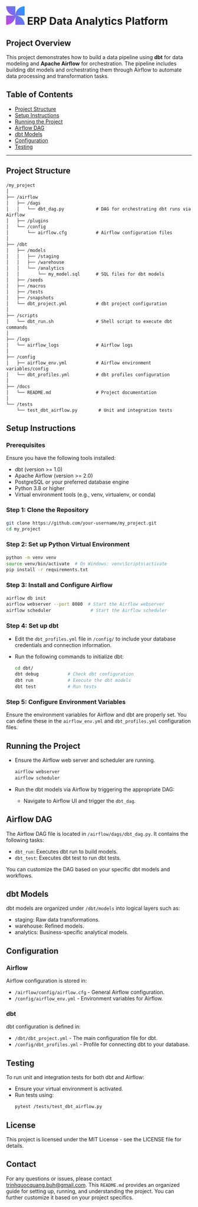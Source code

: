 <h1>
    <img
        src="asset\logo.svg"
        alt="ERP Data Analytics logo"
        height=50
    />
    ERP Data Analytics Platform
</h1>

## Project Overview
This project demonstrates how to build a data pipeline using **dbt** for data modeling and **Apache Airflow** for orchestration. The pipeline includes building dbt models and orchestrating them through Airflow to automate data processing and transformation tasks.

## Table of Contents
- [Project Structure](#project-structure)
- [Setup Instructions](#setup-instructions)
- [Running the Project](#running-the-project)
- [Airflow DAG](#airflow-dag)
- [dbt Models](#dbt-models)
- [Configuration](#configuration)
- [Testing](#testing)

---

## Project Structure
```plaintext
/my_project
│
├── /airflow
│   ├── /dags
│   │   └── dbt_dag.py            # DAG for orchestrating dbt runs via Airflow
│   ├── /plugins
│   └── /config
│       └── airflow.cfg           # Airflow configuration files
│
├── /dbt
│   ├── /models
│   │   ├── /staging
│   │   ├── /warehouse
│   │   └── /analytics
│   │       └── my_model.sql      # SQL files for dbt models
│   ├── /seeds
│   ├── /macros
│   ├── /tests
│   ├── /snapshots
│   └── dbt_project.yml           # dbt project configuration
│
├── /scripts
│   └── dbt_run.sh                # Shell script to execute dbt commands
│
├── /logs
│   └── airflow_logs              # Airflow logs
│
├── /config
│   ├── airflow_env.yml           # Airflow environment variables/config
│   └── dbt_profiles.yml          # dbt profiles configuration
│
├── /docs
│   └── README.md                 # Project documentation
│
└── /tests
    └── test_dbt_airflow.py        # Unit and integration tests
```

## Setup Instructions
### Prerequisites
Ensure you have the following tools installed:
- dbt (version >= 1.0)
- Apache Airflow (version >= 2.0)
- PostgreSQL or your preferred database engine
- Python 3.8 or higher
- Virtual environment tools (e.g., venv, virtualenv, or conda)
### Step 1: Clone the Repository
```bash
git clone https://github.com/your-username/my_project.git
cd my_project
```

### Step 2: Set up Python Virtual Environment
```bash
python -m venv venv
source venv/bin/activate  # On Windows: venv\Scripts\activate
pip install -r requirements.txt
```

### Step 3: Install and Configure Airflow
```bash
airflow db init
airflow webserver --port 8080  # Start the Airflow webserver
airflow scheduler               # Start the Airflow scheduler
```

### Step 4: Set up dbt
- Edit the `dbt_profiles.yml` file in `/config/` to include your database credentials and connection information.

- Run the following commands to initialize dbt:

    ```bash
    cd dbt/
    dbt debug           # Check dbt configuration
    dbt run             # Execute the dbt models
    dbt test            # Run tests
    ```

### Step 5: Configure Environment Variables
Ensure the environment variables for Airflow and dbt are properly set. You can define these in the `airflow_env.yml` and `dbt_profiles.yml` configuration files.

## Running the Project
- Ensure the Airflow web server and scheduler are running.
    ```bash
    airflow webserver
    airflow scheduler
    ```

- Run the dbt models via Airflow by triggering the appropriate DAG:
    - Navigate to Airflow UI and trigger the `dbt_dag`.

## Airflow DAG
The Airflow DAG file is located in `/airflow/dags/dbt_dag.py`. It contains the following tasks:

- `dbt_run`: Executes dbt run to build models.
- `dbt_test`: Executes dbt test to run dbt tests.

You can customize the DAG based on your specific dbt models and workflows.

## dbt Models
dbt models are organized under `/dbt/models` into logical layers such as:
- staging: Raw data transformations.
- warehouse: Refined models.
- analytics: Business-specific analytical models.

## Configuration
### Airflow
Airflow configuration is stored in:
- `/airflow/config/airflow.cfg` - General Airflow configuration.
- `/config/airflow_env.yml` - Environment variables for Airflow.
### dbt
dbt configuration is defined in:
- `/dbt/dbt_project.yml` - The main configuration file for dbt.
- `/config/dbt_profiles.yml` - Profile for connecting dbt to your database.

## Testing
To run unit and integration tests for both dbt and Airflow:
- Ensure your virtual environment is activated.
- Run tests using:
    ```bash
    pytest /tests/test_dbt_airflow.py
    ```

## License
This project is licensed under the MIT License - see the LICENSE file for details.

## Contact
For any questions or issues, please contact trinhquocquang.buh@gmail.com.
This `README.md` provides an organized guide for setting up, running, and understanding the project. You can further customize it based on your project specifics.